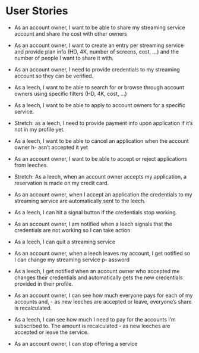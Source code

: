 # User Stories

- As an account owner, I want to be able to share my streaming service account and share the cost with other owners

- As an account owner, I want to create an entry per streaming service and  provide plan info (HD, 4K, number of screens, cost, ...) and the number of people I want to share it with.

- As an account owner, I need to provide credentials to my streaming account so they can be verified.

- As a leech, I want to be able to search for or browse through account owners using specific filters (HD, 4K, cost, ...)

- As a leech, I want to be able to apply to account owners for a specific service.

- Stretch: as a leech, I need to provide payment info upon application if it’s not in my profile yet.

- As a leech, I want to be able to cancel an application when the account owner h- asn’t accepted it yet

- As an account owner, I want to be able to accept or reject applications from leeches.

- Stretch: As a leech, when an account owner accepts my application, a reservation is made on my credit card.

- As an account owner, when I accept an application the credentials to my streaming service are automatically sent to the leech.

- As a leech, I can hit a signal button if the credentials stop working.

- As an account owner, I am notified when a leech signals that the credentials are not working so I can take action

- As a leech, I can quit a streaming service

- As an account owner, when a leech leaves my account, I get notified so I can change my streaming service p- assword

- As a leech, I get notified when an account owner who accepted me changes their credentials and automatically gets the new credentials provided in their profile.

- As an account owner, I can see how much everyone pays for each of my accounts and, - as new leeches are accepted or leave, everyone’s share is recalculated.

- As a leech, I can see how much I need to pay for the accounts I’m subscribed to. The amount is recalculated - as new leeches are accepted or leave the service.

- As an account owner, I can stop offering a service
